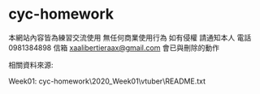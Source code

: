 # cyc-homework

本網站內容皆為練習交流使用
無任何商業使用行為
如有侵權 請通知本人
電話 0981384898 
信箱 xaalibertieraax@gmail.com
會已與刪除的動作

相關資料來源:

Week01: cyc-homework\2020_Week01\vtuber\README.txt